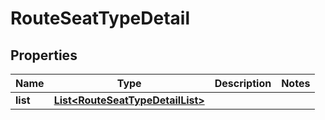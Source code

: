 
# RouteSeatTypeDetail

## Properties
Name | Type | Description | Notes
------------ | ------------- | ------------- | -------------
**list** | [**List&lt;RouteSeatTypeDetailList&gt;**](RouteSeatTypeDetailList.md) |  | 



